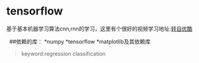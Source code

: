 # tensorflow
基于基本机器学习算法cnn,rnn的学习，这里有个很好的视频学习地址:[转自优酷](http://list.youku.com/albumlist/show?id=27327189&asce)

 
 ##依赖的库：
 *numpy
 *tensorflow
 *matplotlib及其依赖库
 
 >keyword:regression classification
